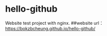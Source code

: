 # hello-github
Website test project with nginx.
##website url：https://bokzbcheung.github.io/hello-github/
